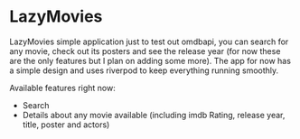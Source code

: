 # LazyMovies

LazyMovies simple application just to test out omdbapi, you can search for any movie, check out its posters and see the release year (for now these are the only features but I plan on adding some more). The app for now has a simple design and uses riverpod to keep everything running smoothly.

Available features right now:
- Search
- Details about any movie available (including imdb Rating, release year, title, poster and actors)
